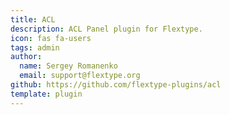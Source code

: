 ```yaml
---
title: ACL
description: ACL Panel plugin for Flextype.
icon: fas fa-users
tags: admin
author:
  name: Sergey Romanenko
  email: support@flextype.org
github: https://github.com/flextype-plugins/acl
template: plugin
---
```

